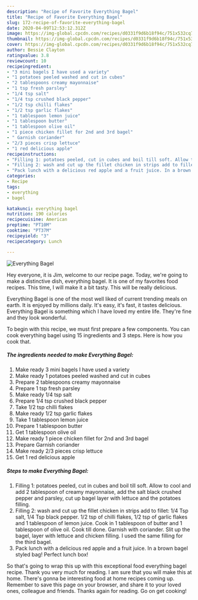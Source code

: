 ```yaml
---
description: "Recipe of Favorite Everything Bagel"
title: "Recipe of Favorite Everything Bagel"
slug: 172-recipe-of-favorite-everything-bagel
date: 2020-04-09T12:53:12.312Z
image: https://img-global.cpcdn.com/recipes/d0331f9d6b18f94c/751x532cq70/everything-bagel-recipe-main-photo.jpg
thumbnail: https://img-global.cpcdn.com/recipes/d0331f9d6b18f94c/751x532cq70/everything-bagel-recipe-main-photo.jpg
cover: https://img-global.cpcdn.com/recipes/d0331f9d6b18f94c/751x532cq70/everything-bagel-recipe-main-photo.jpg
author: Bessie Clayton
ratingvalue: 3.8
reviewcount: 10
recipeingredient:
- "3 mini bagels I have used a variety"
- "1 potatoes peeled washed and cut in cubes"
- "2 tablespoons creamy mayonnaise"
- "1 tsp fresh parsley"
- "1/4 tsp salt"
- "1/4 tsp crushed black pepper"
- "1/2 tsp chilli flakes"
- "1/2 tsp garlic flakes"
- "1 tablespoon lemon juice"
- "1 tablespoon butter"
- "1 tablespoon olive oil"
- "1 piece chicken fillet for 2nd and 3rd bagel"
- " Garnish coriander"
- "2/3 pieces crisp lettuce"
- "1 red delicious apple"
recipeinstructions:
- "Filling 1: potatoes peeled, cut in cubes and boil till soft. Allow to cool and add 2 tablespoon of creamy mayonnaise, add the salt black crushed pepper and parsley, cut up bagel layer with lettuce and the potatoes filling."
- "Filling 2: wash and cut up the fillet chicken in strips add to fillet: 1/4 Tsp salt, 1/4 Tsp black pepper. 1/2 tsp of chilli flakes, 1/2 tsp of garlic flakes and 1 tablespoon of lemon juice. Cook in 1 tablespoon of butter and 1 tablespoon of olive oil. Cook till done. Garnish with coriander. Slit up the bagel, layer with lettuce and chicken filling. I used the same filling for the third bagel."
- "Pack lunch with a delicious red apple and a fruit juice. In a brown bagel styled bag! Perfect lunch box!"
categories:
- Recipe
tags:
- everything
- bagel

katakunci: everything bagel 
nutrition: 190 calories
recipecuisine: American
preptime: "PT10M"
cooktime: "PT37M"
recipeyield: "3"
recipecategory: Lunch

---
```



![Everything Bagel](https://img-global.cpcdn.com/recipes/d0331f9d6b18f94c/751x532cq70/everything-bagel-recipe-main-photo.jpg)

Hey everyone, it is Jim, welcome to our recipe page. Today, we're going to make a distinctive dish, everything bagel. It is one of my favorites food recipes. This time, I will make it a bit tasty. This will be really delicious.

Everything Bagel is one of the most well liked of current trending meals on earth. It is enjoyed by millions daily. It's easy, it's fast, it tastes delicious. Everything Bagel is something which I have loved my entire life. They're fine and they look wonderful.




To begin with this recipe, we must first prepare a few components. You can cook everything bagel using 15 ingredients and 3 steps. Here is how you cook that.

##### The ingredients needed to make Everything Bagel:

1. Make ready 3 mini bagels I have used a variety
1. Make ready 1 potatoes peeled washed and cut in cubes
1. Prepare 2 tablespoons creamy mayonnaise
1. Prepare 1 tsp fresh parsley
1. Make ready 1/4 tsp salt
1. Prepare 1/4 tsp crushed black pepper
1. Take 1/2 tsp chilli flakes
1. Make ready 1/2 tsp garlic flakes
1. Take 1 tablespoon lemon juice
1. Prepare 1 tablespoon butter
1. Get 1 tablespoon olive oil
1. Make ready 1 piece chicken fillet for 2nd and 3rd bagel
1. Prepare  Garnish coriander
1. Make ready 2/3 pieces crisp lettuce
1. Get 1 red delicious apple




##### Steps to make Everything Bagel:

1. Filling 1: potatoes peeled, cut in cubes and boil till soft. Allow to cool and add 2 tablespoon of creamy mayonnaise, add the salt black crushed pepper and parsley, cut up bagel layer with lettuce and the potatoes filling.
1. Filling 2: wash and cut up the fillet chicken in strips add to fillet: 1/4 Tsp salt, 1/4 Tsp black pepper. 1/2 tsp of chilli flakes, 1/2 tsp of garlic flakes and 1 tablespoon of lemon juice. Cook in 1 tablespoon of butter and 1 tablespoon of olive oil. Cook till done. Garnish with coriander. Slit up the bagel, layer with lettuce and chicken filling. I used the same filling for the third bagel.
1. Pack lunch with a delicious red apple and a fruit juice. In a brown bagel styled bag! Perfect lunch box!




So that's going to wrap this up with this exceptional food everything bagel recipe. Thank you very much for reading. I am sure that you will make this at home. There's gonna be interesting food at home recipes coming up. Remember to save this page on your browser, and share it to your loved ones, colleague and friends. Thanks again for reading. Go on get cooking!
